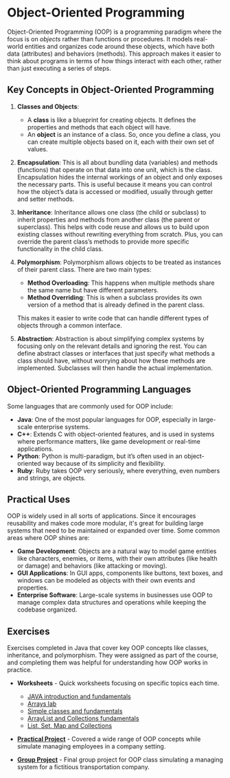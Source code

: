 # Object-Oriented Programming

Object-Oriented Programming (OOP) is a programming paradigm where the focus is on *objects* rather than functions or procedures. It models real-world entities and organizes code around these objects, which have both data (attributes) and behaviors (methods). This approach makes it easier to think about programs in terms of how things interact with each other, rather than just executing a series of steps.

## Key Concepts in Object-Oriented Programming

1. **Classes and Objects**: 
   - A **class** is like a blueprint for creating objects. It defines the properties and methods that each object will have.
   - An **object** is an instance of a class. So, once you define a class, you can create multiple objects based on it, each with their own set of values.

2. **Encapsulation**: This is all about bundling data (variables) and methods (functions) that operate on that data into one unit, which is the class. Encapsulation hides the internal workings of an object and only exposes the necessary parts. This is useful because it means you can control how the object’s data is accessed or modified, usually through getter and setter methods.

3. **Inheritance**: Inheritance allows one class (the child or subclass) to inherit properties and methods from another class (the parent or superclass). This helps with code reuse and allows us to build upon existing classes without rewriting everything from scratch. Plus, you can override the parent class’s methods to provide more specific functionality in the child class.

4. **Polymorphism**: Polymorphism allows objects to be treated as instances of their parent class. There are two main types:
   - **Method Overloading**: This happens when multiple methods share the same name but have different parameters.
   - **Method Overriding**: This is when a subclass provides its own version of a method that is already defined in the parent class.
   
   This makes it easier to write code that can handle different types of objects through a common interface.

5. **Abstraction**: Abstraction is about simplifying complex systems by focusing only on the relevant details and ignoring the rest. You can define abstract classes or interfaces that just specify what methods a class should have, without worrying about how these methods are implemented. Subclasses will then handle the actual implementation.

## Object-Oriented Programming Languages

Some languages that are commonly used for OOP include:

- **Java**: One of the most popular languages for OOP, especially in large-scale enterprise systems.
- **C++**: Extends C with object-oriented features, and is used in systems where performance matters, like game development or real-time applications.
- **Python**: Python is multi-paradigm, but it’s often used in an object-oriented way because of its simplicity and flexibility.
- **Ruby**: Ruby takes OOP very seriously, where everything, even numbers and strings, are objects.

## Practical Uses

OOP is widely used in all sorts of applications. Since it encourages reusability and makes code more modular, it's great for building large systems that need to be maintained or expanded over time. Some common areas where OOP shines are:

- **Game Development**: Objects are a natural way to model game entities like characters, enemies, or items, with their own attributes (like health or damage) and behaviors (like attacking or moving).
- **GUI Applications**: In GUI apps, components like buttons, text boxes, and windows can be modeled as objects with their own events and properties.
- **Enterprise Software**: Large-scale systems in businesses use OOP to manage complex data structures and operations while keeping the codebase organized.

## Exercises

Exercises completed in Java that cover key OOP concepts like classes, inheritance, and polymorphism.
They were assigned as part of the course, and completing them was helpful for understanding how OOP works in practice.

- **Worksheets** - Quick worksheets focusing on specific topics each time.
    - [JAVA introduction and fundamentals](worksheet01)
    - [Arrays lab](worksheet02)
    - [Simple classes and fundamentals](worksheet03)
    - [ArrayList<E> and Collections fundamentals](worksheet04)
    - [List<E>, Set<E>, Map<E> and Collections](worksheet05)

- [**Practical Project**](employees) - Covered a wide range of OOP concepts while simulate managing employees in a company setting.

- [**Group Project**](translei) - Final group project for OOP class simulating a managing system for a fictitious transportation company.